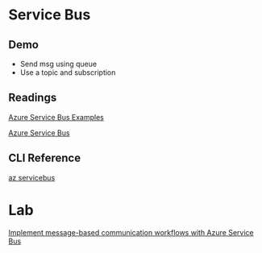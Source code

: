 # Service Bus

## Demo

- Send msg using queue
- Use a topic and subscription

## Readings

[Azure Service Bus Examples](https://docs.microsoft.com/en-us/azure/service-bus-messaging/service-bus-samples)

[Azure Service Bus](https://docs.microsoft.com/en-us/azure/service-bus-messaging/service-bus-messaging-overview)

## CLI Reference

[az servicebus](https://docs.microsoft.com/en-us/cli/azure/servicebus?view=azure-cli-latest)

# Lab

[Implement message-based communication workflows with Azure Service Bus](https://docs.microsoft.com/en-us/learn/modules/implement-message-workflows-with-service-bus/)
